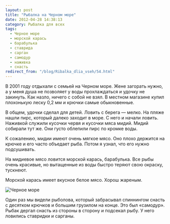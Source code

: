 ```yaml
---
layout: post
title: "Рыбалка на Черном море"
date: 2012-04-28 14:38:13
category: Рыбалка для всех
tags:
  - Черное море
  - морской карась
  - барабулька
  - ставрида
  - сарган
  - самодур
  - наживка
  - снасть
redirect_from: "/blog/Ribalka_dlia_vseh/54.html"
---
```

В 2001 году отдыхали с семьей на Черном море. Жене загорать нужно, а у
меня душа не позволяет у воды прохлаждаться и удочку не закинуть. Как
назло, ничего с собой не взял. В местном магазине купил плохонькую леску
0,2 мм и крючки самые обыкновенные.

В общем, удочки сделал для детей. Ловить с берега — мелко. На пляже
нашли пирс, который далеко заходит в море. С него и начали ловить.
Наживкой служили кусочки червя и кусочки мяса мидий. Мидий собирали тут
же. Они густо облепили пирс по кромке воды.

К сожалению, мидии имеют очень мягкое мясо. Оно плохо держится на крючке
и его часто объедает рыба. Потом я узнал, что его нужно подсушивать.

На мидиевое мясо ловится морской карась, барабулька. Все рыбы очень
красивые, но вытащенные из воды быстро теряют свою окраску, тускнеют.

Морской карась имеет вкусное белое мясо. Хорош жареным.

![Черное
море](http://fishingguru.ru/uploads/images/00/00/01/2012/04/28/1d8900.jpg)

Один раз мы видели рыболова, который забрасывал спиннингом снасть с
десятком крючков и большим грузилом на конце. Это был «самодур». Рыбак
дергал снасть из стороны в сторону и подсекал рыбу. У него ловились
ставридки и сарганы.

